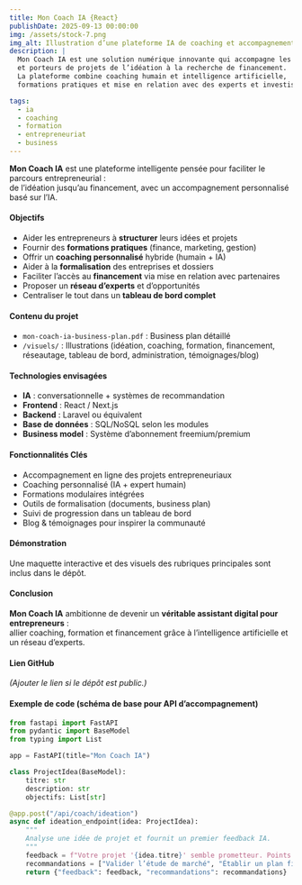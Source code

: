 ```yaml
---
title: Mon Coach IA {React}
publishDate: 2025-09-13 00:00:00
img: /assets/stock-7.png
img_alt: Illustration d’une plateforme IA de coaching et accompagnement pour entrepreneurs
description: |
  Mon Coach IA est une solution numérique innovante qui accompagne les entrepreneurs, PME 
  et porteurs de projets de l’idéation à la recherche de financement. 
  La plateforme combine coaching humain et intelligence artificielle, 
  formations pratiques et mise en relation avec des experts et investisseurs.

tags:
  - ia
  - coaching
  - formation
  - entrepreneuriat
  - business
---
```


**Mon Coach IA** est une plateforme intelligente pensée pour faciliter le parcours entrepreneurial :  
de l’idéation jusqu’au financement, avec un accompagnement personnalisé basé sur l’IA.

#### Objectifs

- Aider les entrepreneurs à **structurer** leurs idées et projets  
- Fournir des **formations pratiques** (finance, marketing, gestion)  
- Offrir un **coaching personnalisé** hybride (humain + IA)  
- Aider à la **formalisation** des entreprises et dossiers  
- Faciliter l’accès au **financement** via mise en relation avec partenaires  
- Proposer un **réseau d’experts** et d’opportunités  
- Centraliser le tout dans un **tableau de bord complet**

#### Contenu du projet

- `mon-coach-ia-business-plan.pdf` : Business plan détaillé  
- `/visuels/` : Illustrations (idéation, coaching, formation, financement, réseautage, tableau de bord, administration, témoignages/blog)

#### Technologies envisagées

- **IA** : conversationnelle + systèmes de recommandation  
- **Frontend** : React / Next.js  
- **Backend** : Laravel ou équivalent  
- **Base de données** : SQL/NoSQL selon les modules  
- **Business model** : Système d’abonnement freemium/premium  

#### Fonctionnalités Clés

- Accompagnement en ligne des projets entrepreneuriaux  
- Coaching personnalisé (IA + expert humain)  
- Formations modulaires intégrées  
- Outils de formalisation (documents, business plan)  
- Suivi de progression dans un tableau de bord  
- Blog & témoignages pour inspirer la communauté  

#### Démonstration

Une maquette interactive et des visuels des rubriques principales sont inclus dans le dépôt.  

#### Conclusion

**Mon Coach IA** ambitionne de devenir un **véritable assistant digital pour entrepreneurs** :  
allier coaching, formation et financement grâce à l’intelligence artificielle et un réseau d’experts.  

#### Lien GitHub

*(Ajouter le lien si le dépôt est public.)*


#### Exemple de code (schéma de base pour API d’accompagnement)

```python
from fastapi import FastAPI
from pydantic import BaseModel
from typing import List

app = FastAPI(title="Mon Coach IA")

class ProjectIdea(BaseModel):
    titre: str
    description: str
    objectifs: List[str]

@app.post("/api/coach/ideation")
async def ideation_endpoint(idea: ProjectIdea):
    """
    Analyse une idée de projet et fournit un premier feedback IA.
    """
    feedback = f"Votre projet '{idea.titre}' semble prometteur. Points forts: {', '.join(idea.objectifs)}"
    recommandations = ["Valider l’étude de marché", "Établir un plan financier", "Identifier partenaires clés"]
    return {"feedback": feedback, "recommandations": recommandations}
